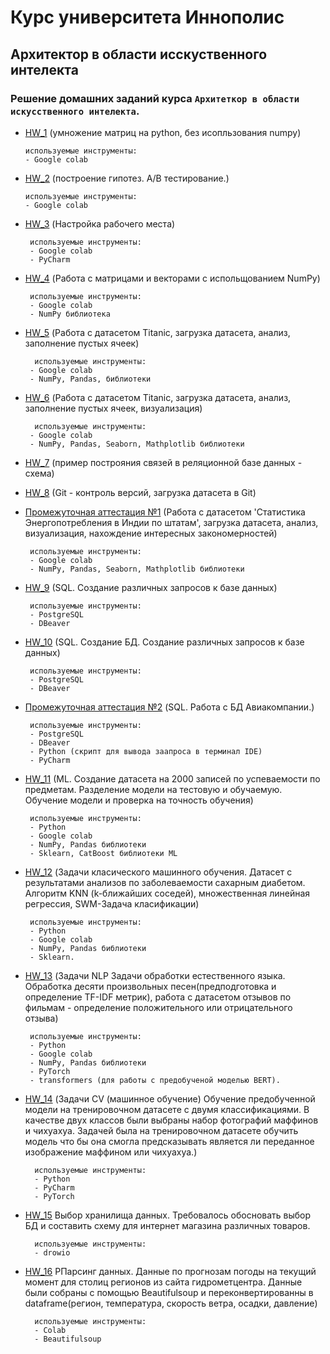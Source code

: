 # Курс университета Иннополис
## Архитектор в области исскуственного интелекта

### Решение домашних заданий курса `Архитеткор в области искусственного интелекта`.

  - [HW_1](/HW_1/) (умножение матриц на python, без исопльзования numpy)
        
        используемые инструменты:
        - Google colab
  - [HW_2](/HW_2/) (построение гипотез. А/В тестирование.)

        используемые инструменты:
        - Google colab
 - [HW_3](/HW_3/) (Настройка рабочего места)

        используемые инструменты:
        - Google colab
        - PyCharm
 - [HW_4](/HW_4/) (Работа с матрицами и векторами с испольщованием NumPy)

        используемые инструменты:
        - Google colab
        - NumPy библиотека
 - [HW_5](/HW_5/) (Работа с датасетом Titanic, загрузка датасета, анализ, заполнение пустых ячеек)

         используемые инструменты:
        - Google colab
        - NumPy, Pandas, библиотеки

 - [HW_6](/HW_6/) (Работа с датасетом Titanic, загрузка датасета, анализ, заполнение пустых ячеек, визуализация)

         используемые инструменты:
        - Google colab
        - NumPy, Pandas, Seaborn, Mathplotlib библиотеки

 - [HW_7](/HW_7/) (пример построяния связей в реляционной базе данных - схема)

 - [HW_8](/HW_8/) (Git - контроль версий, загрузка датасета в Git)

 - [Промежуточная аттестация №1](/IC_1/) (Работа с датасетом 'Статистика Энергопотребления в Индии по штатам', загрузка датасета, анализ, визуализация, нахождение интересных закономерностей)

        используемые инструменты:
        - Google colab
        - NumPy, Pandas, Seaborn, Mathplotlib библиотеки

 - [HW_9](/HW_9/) (SQL. Создание различных запросов к базе данных)

        используемые инструменты:
        - PostgreSQL
        - DBeaver
 - [HW_10](/HW_10/) (SQL. Создание БД. Создание различных запросов к базе данных)

        используемые инструменты:
        - PostgreSQL
        - DBeaver

 - [Промежуточная аттестация №2](/IC_2/) (SQL. Работа с БД Авиакомпании.)
    
        используемые инструменты:
        - PostgreSQL
        - DBeaver
        - Python (скрипт для вывода заапроса в терминал IDE)
        - PyCharm

 - [HW_11](/HW_11/) (ML. Создание датасета на 2000 записей по успеваемости по предметам. Разделение модели на тестовую и обучаемую. Обучение модели и проверка на точность обучения)

        используемые инструменты:
        - Python
        - Google colab
        - NumPy, Pandas библиотеки
        - Sklearn, CatBoost библиотеки ML

 - [HW_12](/HW_12/) (Задачи класического машинного обучения. Датасет с результатами анализов по заболеваемости сахарным диабетом. Алгоритм KNN (k-ближайших соседей), множественная линейная регрессия, SWM-Задача класификации)

        используемые инструменты:
        - Python
        - Google colab
        - NumPy, Pandas библиотеки
        - Sklearn.

 - [HW_13](/HW_13/) (Задачи NLP Задачи обработки естественного языка. Обработка десяти произвольных песен(предподготовка и определение TF-IDF метрик), работа с датасетом отзывов по фильмам - определение положительного или отрицательного отзыва)

        используемые инструменты:
        - Python
        - Google colab
        - NumPy, Pandas библиотеки
        - PyTorch
        - transformers (для работы с предобученой моделью BERT).

- [HW_14](/HW_14/) (Задачи CV (машинное обучение) Обучение предобученной модели на тренировочном датасете с двумя классификациями. В качестве двух классов были выбраны набор фотографий маффинов и чихуахуа. Задачей была на тренировочном датасете обучить модель что бы она смогла предсказывать является ли переданное изображение маффином или чихуахуа.)

        используемые инструменты:
        - Python
        - PyCharm
        - PyTorch

- [HW_15](/HW_15/) Выбор хранилища данных. Требовалось обосновать выбор БД и составить схему для интернет магазина различных товаров.

        используемые инструменты:
        - drowio

- [HW_16](/HW_16/) РПарсинг данных. Данные по прогнозам погоды на текущий момент для столиц регионов из сайта гидрометцентра. Данные были собраны с помощью Beautifulsoup и переконвертированны в dataframe(регион, температура, скорость ветра, осадки, давление)

        используемые инструменты:
        - Colab
        - Beautifulsoup